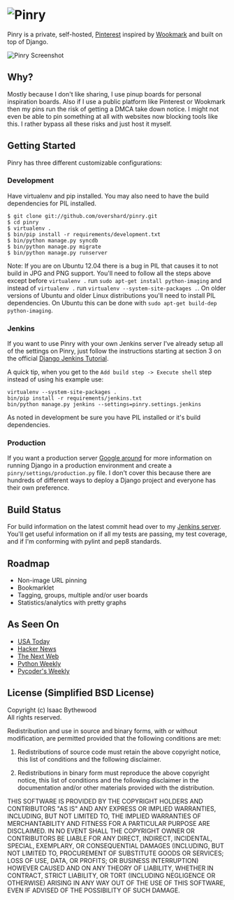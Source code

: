 # ![Pinry](https://github.com/overshard/pinry/raw/master/logo.png)

Pinry is a private, self-hosted, [Pinterest][0] inspired by [Wookmark][1] and
built on top of Django.

![Pinry Screenshot](https://github.com/overshard/pinry/raw/master/screenshot.png)


## Why?

Mostly because I don't like sharing, I use pinup boards for personal inspiration
boards. Also if I use a public platform like Pinterest or Wookmark then my pins
run the risk of getting a DMCA take down notice. I might not even be able to
pin something at all with websites now blocking tools like this. I rather
bypass all these risks and just host it myself.


## Getting Started

Pinry has three different customizable configurations:

### Development

Have virtualenv and pip installed. You may also need to have the build
dependencies for PIL installed.

    $ git clone git://github.com/overshard/pinry.git
    $ cd pinry
    $ virtualenv .
    $ bin/pip install -r requirements/development.txt
    $ bin/python manage.py syncdb
    $ bin/python manage.py migrate
    $ bin/python manage.py runserver

Note: If you are on Ubuntu 12.04 there is a bug in PIL that causes it to not
build in JPG and PNG support. You'll need to follow all the steps above except
before `virtualenv .` run `sudo apt-get install python-imaging` and instead of
`virtualenv .` run `virtualenv --system-site-packages .`. On older versions of
Ubuntu and older Linux distributions you'll need to install PIL dependencies.
On Ubuntu this can be done with `sudo apt-get build-dep python-imaging`.


### Jenkins

If you want to use Pinry with your own Jenkins server I've already setup all of
the settings on Pinry, just follow the instructions starting at section 3 on the
official [Django Jenkins Tutorial][4].

A quick tip, when you get to the `Add build step -> Execute shell` step instead
of using his example use:

    virtualenv --system-site-packages .
    bin/pip install -r requirements/jenkins.txt
    bin/python manage.py jenkins --settings=pinry.settings.jenkins

As noted in development be sure you have PIL installed or it's build
dependencies.

### Production

If you want a production server [Google around][2] for more information on
running Django in a production environment and create a
`pinry/settings/production.py` file. I don't cover this because there are
hundreds of different ways to deploy a Django project and everyone has their own
preference.


## Build Status

For build information on the latest commit head over to my [Jenkins server][3].
You'll get useful information on if all my tests are passing, my test coverage,
and if I'm conforming with pylint and pep8 standards.


## Roadmap

 + Non-image URL pinning
 + Bookmarklet
 + Tagging, groups, multiple and/or user boards
 + Statistics/analytics with pretty graphs


## As Seen On

 + [USA Today](http://www.usatoday.com/tech/products/story/2012-04-27/pinterest-pinry-private-pinning/54584308/1)
 + [Hacker News](http://news.ycombinator.com/item?id=3895618)
 + [The Next Web](http://thenextweb.com/apps/2012/04/27/pinry-is-a-self-hosted-version-of-pinterest-that-gives-you-full-control-of-your-pins/)
 + [Python Weekly](http://us2.campaign-archive2.com/?u=e2e180baf855ac797ef407fc7&id=1f8c766c90&e=292d864a00)
 + [Pycoder's Weekly](http://us4.campaign-archive1.com/?u=9735795484d2e4c204da82a29&id=4f9b37c501)


## License (Simplified BSD License)

Copyright (c) Isaac Bythewood  
All rights reserved.

Redistribution and use in source and binary forms, with or without
modification, are permitted provided that the following conditions are met:

1. Redistributions of source code must retain the above copyright notice,
   this list of conditions and the following disclaimer.

2. Redistributions in binary form must reproduce the above copyright notice,
   this list of conditions and the following disclaimer in the documentation
   and/or other materials provided with the distribution.

THIS SOFTWARE IS PROVIDED BY THE COPYRIGHT HOLDERS AND CONTRIBUTORS "AS IS" AND
ANY EXPRESS OR IMPLIED WARRANTIES, INCLUDING, BUT NOT LIMITED TO, THE IMPLIED
WARRANTIES OF MERCHANTABILITY AND FITNESS FOR A PARTICULAR PURPOSE ARE
DISCLAIMED. IN NO EVENT SHALL THE COPYRIGHT OWNER OR CONTRIBUTORS BE LIABLE FOR
ANY DIRECT, INDIRECT, INCIDENTAL, SPECIAL, EXEMPLARY, OR CONSEQUENTIAL DAMAGES
(INCLUDING, BUT NOT LIMITED TO, PROCUREMENT OF SUBSTITUTE GOODS OR SERVICES;
LOSS OF USE, DATA, OR PROFITS; OR BUSINESS INTERRUPTION) HOWEVER CAUSED AND
ON ANY THEORY OF LIABILITY, WHETHER IN CONTRACT, STRICT LIABILITY, OR TORT
(INCLUDING NEGLIGENCE OR OTHERWISE) ARISING IN ANY WAY OUT OF THE USE OF THIS
SOFTWARE, EVEN IF ADVISED OF THE POSSIBILITY OF SUCH DAMAGE.


[0]: http://pinterest.com/
[1]: http://www.wookmark.com/
[2]: https://www.google.com/search?q=deploy+django+production
[3]: http://jenkins.bythewood.me/job/pinry/
[4]: https://sites.google.com/site/kmmbvnr/home/django-jenkins-tutorial
